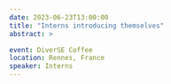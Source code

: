 ```yaml
---
date: 2023-06-23T13:00:00
title: "Interns introducing themselves"
abstract: >

event: DiverSE Coffee
location: Rennes, France
speaker: Interns
---
```

